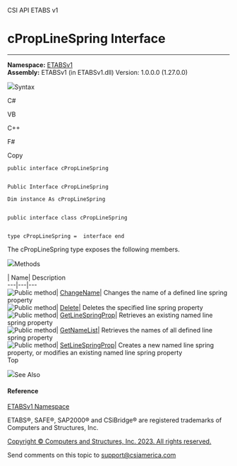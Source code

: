 ﻿

CSI API ETABS v1

# cPropLineSpring Interface  
  
---  
  
**Namespace:** [ETABSv1](2780f1b8-2033-5289-2298-1cdb2a7508d9.htm)  
**Assembly:** ETABSv1 (in ETABSv1.dll) Version: 1.0.0.0 (1.27.0.0)

![](../icons/SectionExpanded.png)Syntax

C#

VB

C++

F#

Copy

    
    
    public interface cPropLineSpring
    
    
    Public Interface cPropLineSpring
    
    Dim instance As cPropLineSpring
    
    
    public interface class cPropLineSpring
    
    
    type cPropLineSpring =  interface end

The cPropLineSpring type exposes the following members.

![](../icons/SectionExpanded.png)Methods

| Name| Description  
---|---|---  
![Public method](../icons/pubmethod.gif)|
[ChangeName](59b7beb4-6d1e-4ce6-51dd-6420d6a932ee.htm)|  Changes the name of a
defined line spring property  
![Public method](../icons/pubmethod.gif)|
[Delete](5a732241-100b-fb21-a3d7-1de9cf5a7954.htm)|  Deletes the specified
line spring property  
![Public method](../icons/pubmethod.gif)|
[GetLineSpringProp](2408ddb9-163b-4173-1a82-c49385607ec8.htm)|  Retrieves an
existing named line spring property  
![Public method](../icons/pubmethod.gif)|
[GetNameList](6937abaa-622f-d4ab-1093-7d99d6b7722b.htm)|  Retrieves the names
of all defined line spring property  
![Public method](../icons/pubmethod.gif)|
[SetLineSpringProp](4c64029f-f344-f8a9-f34f-0ef5054a46f1.htm)|  Creates a new
named line spring property, or modifies an existing named line spring property  
Top

![](../icons/SectionExpanded.png)See Also

#### Reference

[ETABSv1 Namespace](2780f1b8-2033-5289-2298-1cdb2a7508d9.htm)

ETABS®, SAFE®, SAP2000® and CSiBridge® are registered trademarks of Computers
and Structures, Inc.  

[Copyright © Computers and Structures, Inc. 2023. All rights
reserved.](http://www.csiamerica.com)

Send comments on this topic to
[support@csiamerica.com](mailto:support%40csiamerica.com?Subject=CSI%20API%20ETABS%20v1)


